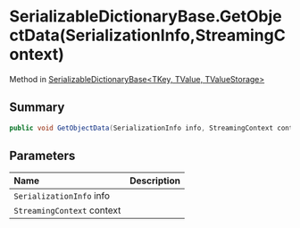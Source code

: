 # SerializableDictionaryBase.GetObjectData(SerializationInfo,StreamingContext)

Method in [SerializableDictionaryBase\<TKey, TValue, TValueStorage\>](/docs/api/csharp/yarn.unity.serializabledictionarybase-2.md)

## Summary



```csharp
public void GetObjectData(SerializationInfo info, StreamingContext context)
```

## Parameters

|Name|Description|
|:---|:---|
|`SerializationInfo` info||
|`StreamingContext` context||

